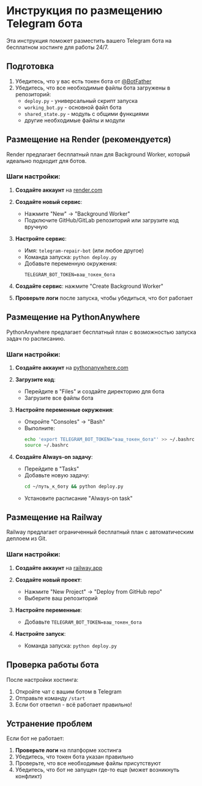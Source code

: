 # Инструкция по размещению Telegram бота

Эта инструкция поможет разместить вашего Telegram бота на бесплатном хостинге для работы 24/7. 

## Подготовка

1. Убедитесь, что у вас есть токен бота от [@BotFather](https://t.me/BotFather)
2. Убедитесь, что все необходимые файлы бота загружены в репозиторий:
   - `deploy.py` - универсальный скрипт запуска
   - `working_bot.py` - основной файл бота
   - `shared_state.py` - модуль с общими функциями
   - другие необходимые файлы и модули

## Размещение на Render (рекомендуется)

Render предлагает бесплатный план для Background Worker, который идеально подходит для ботов.

### Шаги настройки:

1. **Создайте аккаунт** на [render.com](https://render.com)

2. **Создайте новый сервис**:
   - Нажмите "New" → "Background Worker"
   - Подключите GitHub/GitLab репозиторий или загрузите код вручную

3. **Настройте сервис**:
   - Имя: `telegram-repair-bot` (или любое другое)
   - Команда запуска: `python deploy.py`
   - Добавьте переменную окружения:
     ```
     TELEGRAM_BOT_TOKEN=ваш_токен_бота
     ```

4. **Создайте сервис**: нажмите "Create Background Worker"

5. **Проверьте логи** после запуска, чтобы убедиться, что бот работает

## Размещение на PythonAnywhere

PythonAnywhere предлагает бесплатный план с возможностью запуска задач по расписанию.

### Шаги настройки:

1. **Создайте аккаунт** на [pythonanywhere.com](https://www.pythonanywhere.com)

2. **Загрузите код**:
   - Перейдите в "Files" и создайте директорию для бота
   - Загрузите все файлы бота

3. **Настройте переменные окружения**:
   - Откройте "Consoles" → "Bash"
   - Выполните:
     ```bash
     echo 'export TELEGRAM_BOT_TOKEN="ваш_токен_бота"' >> ~/.bashrc
     source ~/.bashrc
     ```

4. **Создайте Always-on задачу**:
   - Перейдите в "Tasks"
   - Добавьте новую задачу:
     ```bash
     cd ~/путь_к_боту && python deploy.py
     ```
   - Установите расписание "Always-on task"

## Размещение на Railway

Railway предлагает ограниченный бесплатный план с автоматическим деплоем из Git.

### Шаги настройки:

1. **Создайте аккаунт** на [railway.app](https://railway.app)

2. **Создайте новый проект**:
   - Нажмите "New Project" → "Deploy from GitHub repo"
   - Выберите ваш репозиторий

3. **Настройте переменные**:
   - Добавьте `TELEGRAM_BOT_TOKEN=ваш_токен_бота`

4. **Настройте запуск**:
   - Команда запуска: `python deploy.py`

## Проверка работы бота

После настройки хостинга:

1. Откройте чат с вашим ботом в Telegram
2. Отправьте команду `/start`
3. Если бот ответил - всё работает правильно!

## Устранение проблем

Если бот не работает:

1. **Проверьте логи** на платформе хостинга
2. Убедитесь, что токен бота указан правильно
3. Проверьте, что все необходимые файлы присутствуют
4. Убедитесь, что бот не запущен где-то еще (может возникнуть конфликт)